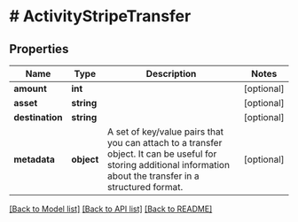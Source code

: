 # # ActivityStripeTransfer

## Properties

Name | Type | Description | Notes
------------ | ------------- | ------------- | -------------
**amount** | **int** |  | [optional]
**asset** | **string** |  | [optional]
**destination** | **string** |  | [optional]
**metadata** | **object** | A set of key/value pairs that you can attach to a transfer object. It can be useful for storing additional information about the transfer in a structured format. | [optional]

[[Back to Model list]](../../README.md#models) [[Back to API list]](../../README.md#endpoints) [[Back to README]](../../README.md)
